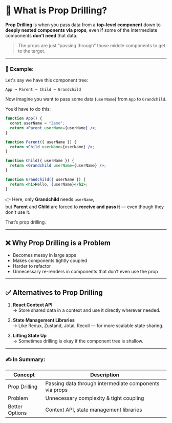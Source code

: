 

# 🔹 What is Prop Drilling?

**Prop Drilling** is when you pass data from a **top-level component** down to **deeply nested components** **via props**, even if some of the intermediate components **don’t need** that data.

> The props are just “passing through” those middle components to get to the target.

---

### 🧠 Example:

Let's say we have this component tree:

```
App → Parent → Child → Grandchild
```

Now imagine you want to pass some data (`userName`) from `App` to `Grandchild`.

You’d have to do this:

```jsx
function App() {
  const userName = "Zeno";
  return <Parent userName={userName} />;
}

function Parent({ userName }) {
  return <Child userName={userName} />;
}

function Child({ userName }) {
  return <Grandchild userName={userName} />;
}

function Grandchild({ userName }) {
  return <h1>Hello, {userName}</h1>;
}
```

👉 Here, only **Grandchild** needs `userName`,  
but **Parent** and **Child** are forced to **receive and pass it** — even though they don't use it.

That’s prop drilling.

---

## ❌ Why Prop Drilling is a Problem

- Becomes messy in large apps
- Makes components tightly coupled
- Harder to refactor
- Unnecessary re-renders in components that don’t even use the prop

---

## ✅ Alternatives to Prop Drilling

1. **React Context API**  
   → Store shared data in a context and use it directly wherever needed.

2. **State Management Libraries**  
   → Like Redux, Zustand, Jotai, Recoil — for more scalable state sharing.

3. **Lifting State Up**  
   → Sometimes drilling is okay if the component tree is shallow.

---

### ✍️ In Summary:

| Concept          | Description |
|------------------|-------------|
| Prop Drilling    | Passing data through intermediate components via props |
| Problem          | Unnecessary complexity & tight coupling |
| Better Options   | Context API, state management libraries |

